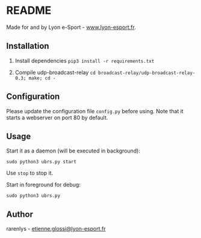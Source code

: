 # README

Made for and by Lyon e-Sport - www.lyon-esport.fr.

## Installation
1. Install dependencies
`pip3 install -r requirements.txt`

2. Compile udp-broadcast-relay
`cd broadcast-relay/udp-broadcast-relay-0.3; make; cd -`

## Configuration

Please update the configuration file `config.py` before using. Note that it starts a
webserver on port 80 by default.

## Usage

Start it as a daemon (will be executed in background):

`sudo python3 ubrs.py start`

Use `stop` to stop it.

Start in foreground for debug:

`sudo python3 ubrs.py`

## Author
rarenlys - etienne.glossi@lyon-esport.fr
